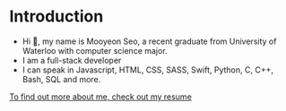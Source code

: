 # Introduction

- Hi 👋, my name is Mooyeon Seo, a recent graduate from University of Waterloo with computer science major.
- I am a full-stack developer
- I can speak in Javascript, HTML, CSS, SASS, Swift, Python, C, C++, Bash, SQL and more.

[To find out more about me, check out my resume](https://github.com/mooyeon-seo/mooyeon-seo/files/13244115/Resume.November.2023.pdf)
